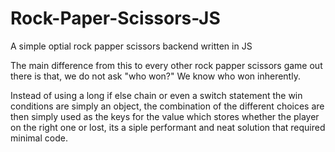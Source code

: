 # Rock-Paper-Scissors-JS
A simple optial rock papper scissors backend written in JS


The main difference from this to every other rock papper scissors game out there is that, we do not ask "who won?" 
We know who won inherently.

Instead of using a long if else chain or even a switch statement the win conditions are simply an object, the combination of the different choices are then simply used as the keys for the value which stores whether the player on the right one or lost, its a siple performant and neat solution that required minimal code.
